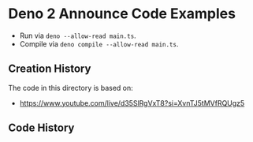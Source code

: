 # Deno 2 Announce Code Examples

- Run via `deno --allow-read main.ts`.
- Compile via `deno compile --allow-read main.ts`.

## Creation History

The code in this directory is based on:

- https://www.youtube.com/live/d35SlRgVxT8?si=XvnTJ5tMVfRQUgz5

## Code History
